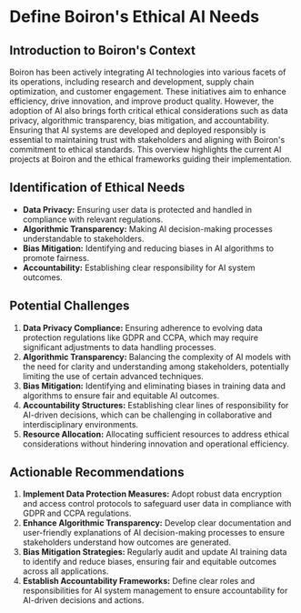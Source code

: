 # Define Boiron's Ethical AI Needs

## Introduction to Boiron's Context

Boiron has been actively integrating AI technologies into various facets of its operations, including research and development, supply chain optimization, and customer engagement. These initiatives aim to enhance efficiency, drive innovation, and improve product quality. However, the adoption of AI also brings forth critical ethical considerations such as data privacy, algorithmic transparency, bias mitigation, and accountability. Ensuring that AI systems are developed and deployed responsibly is essential to maintaining trust with stakeholders and aligning with Boiron's commitment to ethical standards. This overview highlights the current AI projects at Boiron and the ethical frameworks guiding their implementation.

## Identification of Ethical Needs
- **Data Privacy:** Ensuring user data is protected and handled in compliance with relevant regulations.
- **Algorithmic Transparency:** Making AI decision-making processes understandable to stakeholders.
- **Bias Mitigation:** Identifying and reducing biases in AI algorithms to promote fairness.
- **Accountability:** Establishing clear responsibility for AI system outcomes.

## Potential Challenges

1. **Data Privacy Compliance:** Ensuring adherence to evolving data protection regulations like GDPR and CCPA, which may require significant adjustments to data handling processes.
2. **Algorithmic Transparency:** Balancing the complexity of AI models with the need for clarity and understanding among stakeholders, potentially limiting the use of certain advanced techniques.
3. **Bias Mitigation:** Identifying and eliminating biases in training data and algorithms to ensure fair and equitable AI outcomes.
4. **Accountability Structures:** Establishing clear lines of responsibility for AI-driven decisions, which can be challenging in collaborative and interdisciplinary environments.
5. **Resource Allocation:** Allocating sufficient resources to address ethical considerations without hindering innovation and operational efficiency.

## Actionable Recommendations

1. **Implement Data Protection Measures:** Adopt robust data encryption and access control protocols to safeguard user data in compliance with GDPR and CCPA regulations.
2. **Enhance Algorithmic Transparency:** Develop clear documentation and user-friendly explanations of AI decision-making processes to ensure stakeholders understand how outcomes are generated.
3. **Bias Mitigation Strategies:** Regularly audit and update AI training data to identify and reduce biases, ensuring fair and equitable outcomes across all applications.
4. **Establish Accountability Frameworks:** Define clear roles and responsibilities for AI system management to ensure accountability for AI-driven decisions and actions.

